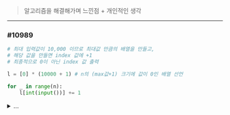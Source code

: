 > 알고리즘을 해결해가며 느낀점 + 개인적인 생각

---
### #10989

``` python
# 최대 입력값이 10,000 이므로 최대값 만큼의 배열을 만들고,
# 해당 값을 만들면 index 값에 +1
# 최종적으로 0이 아닌 index 값 출력

l = [0] * (10000 + 1) # n의 (max값+1) 크기에 값이 0인 배열 선언

for _ in range(n):
    l[int(input())] += 1
```

<details>
<summary> ... </summary>

    반복되는 메모리 초과로 실패의 쓴 맛을 본 문제..
    최대값만큼 리스트를 만들고 인덱스를 추가해주는 방식(계수정렬)으로 해결
    물론 다른 사람들의 풀이를 보고 만들었기에 복습 필요 ㅠ
</details>

